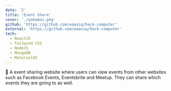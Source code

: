 ```yaml
---
date: '2'
title: 'Event Share'
cover: './yakamoz.png'
github: 'https://github.com/waasiq/hack-computer'
external: 'https://github.com/waasiq/hack-computer'
tech:
  - ReactJS
  - Tailwind CSS
  - NodeJS
  - MongoDB
  - MaterialUI
---
```


🙋 A event sharing website where users can view events from other websites such as Facebook Events, Eventsbrite and Meetup. They can share which events they are going to as well.
